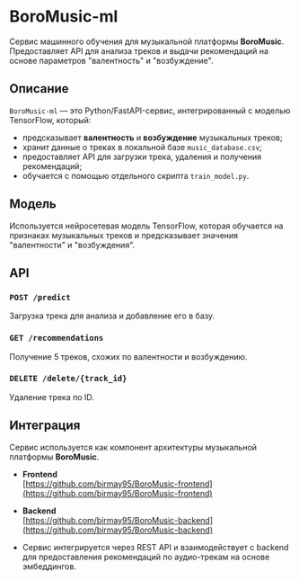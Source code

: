 # BoroMusic-ml

Сервис машинного обучения для музыкальной платформы **BoroMusic**.  
Предоставляет API для анализа треков и выдачи рекомендаций на основе параметров "валентность" и "возбуждение".

## Описание

`BoroMusic-ml` — это Python/FastAPI-сервис, интегрированный с моделью TensorFlow, который:
- предсказывает **валентность** и **возбуждение** музыкальных треков;
- хранит данные о треках в локальной базе `music_database.csv`;
- предоставляет API для загрузки трека, удаления и получения рекомендаций;
- обучается с помощью отдельного скрипта `train_model.py`.

## Модель

Используется нейросетевая модель TensorFlow, которая обучается на признаках музыкальных треков и предсказывает значения "валентности" и "возбуждения".

## API

### `POST /predict`
Загрузка трека для анализа и добавление его в базу.

### `GET /recommendations`
Получение 5 треков, схожих по валентности и возбуждению.

### `DELETE /delete/{track_id}`
Удаление трека по ID.

## Интеграция

Сервис используется как компонент архитектуры музыкальной платформы **BoroMusic**.

- **Frontend**  
  [https://github.com/birmay95/BoroMusic-frontend](https://github.com/birmay95/BoroMusic-frontend)

- **Backend**  
  [https://github.com/birmay95/BoroMusic-backend](https://github.com/birmay95/BoroMusic-backend)

- Сервис интегрируется через REST API и взаимодействует с backend для предоставления рекомендаций по аудио-трекам на основе эмбеддингов.